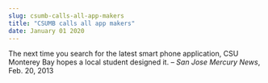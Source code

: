 ```yaml
---
slug: csumb-calls-all-app-makers
title: "CSUMB calls all app makers"
date: January 01 2020
---
```


 
<p>
  The next time you search for the latest smart phone application, CSU Monterey
  Bay hopes a local student designed it. – <em>San Jose Mercury News</em>, Feb.
  20, 2013
</p>
 
